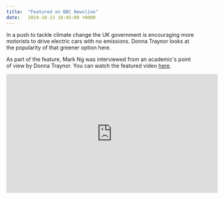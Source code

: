 ```yaml
---
title:  "Featured on BBC Newsline"
date:   2019-10-23 18:45:00 +0000
---
```



In a push to tackle climate change the UK government is encouraging more motorists to drive electric cars with no emissions. Donna Traynor looks at the popularity of that greener option here.

As part of the feature, Mark Ng was interviewed from an academic's point of view by Donna Traynor. You can watch the featured video [here](https://www.facebook.com/BBCNewsline/videos/426720341374777/).

<iframe src="https://www.facebook.com/plugins/video.php?href=https%3A%2F%2Fwww.facebook.com%2FBBCNewsline%2Fvideos%2F426720341374777%2F&show_text=0&width=560" width="560" height="315" style="border:none;overflow:hidden" scrolling="no" frameborder="0" allowTransparency="true" allowFullScreen="true"></iframe>


